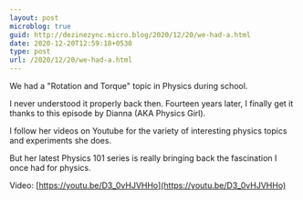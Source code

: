 ```yaml
---
layout: post
microblog: true
guid: http://dezinezync.micro.blog/2020/12/20/we-had-a.html
date: 2020-12-20T12:59:18+0530
type: post
url: /2020/12/20/we-had-a.html
---
```

We had a "Rotation and Torque" topic in Physics during school. 

I never understood it properly back then. Fourteen years later, I finally get it thanks to this episode by Dianna (AKA Physics Girl). 

I follow her videos on Youtube for the variety of interesting physics topics and experiments she does. 

But her latest Physics 101 series is really bringing back the fascination I once had for physics. 

Video: [https://youtu.be/D3_0vHJVHHo](https://youtu.be/D3_0vHJVHHo)
